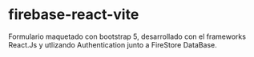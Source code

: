 # firebase-react-vite
Formulario maquetado con bootstrap 5, desarrollado con el frameworks React.Js y utlizando Authentication junto a FireStore DataBase.

